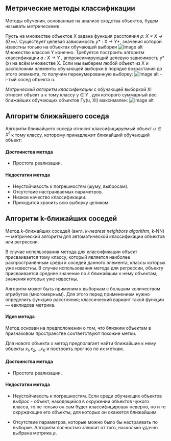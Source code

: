 
## Метрические методы классификации

Методы обучения, основанные на анализе сходства объектов,  будем называть *метрическими*.
 
Пусть на множестве объектов X задана функция расстояния *ρ: X × X → (0,∞)*.  Существует целевая зависимость *y** :  X → Y*, значения которой известны только на объектах обучающей выборки ![Image alt](https://github.com/temirkayaeva/ML0/raw/master/images/03803ad3e8b46f76831df83fd1a51e98.png)
Множество классов Y конечно. Требуется построить алгоритм классификации *a : X → Y* , аппроксимирующий целевую зависимость y*(x) на всём множестве X. Если мы выберем любой объект из X и расположим элементы обучающей выборки в порядке возрастания до этого элемента, то получим перенумерованную выборку: ![Image alt](https://github.com/temirkayaeva/ML0/raw/master/images/1.png) -  i-тый сосед объекта *u*.

*Метрический алгоритм классификации* с обучающей выборкой Xl относит объект u к тому классу y ∈ Y , для которого суммарный вес ближайших обучающих объектов Γy(u, Xl) максимален:
![Image alt](https://github.com/temirkayaeva/ML0/raw/master/images/2.png)

 
## Алгоритм ближайшего соседа

Алгоритм ближайшего соседа относит классифицируемый объект *u ∈ X<sup>ℓ* к тому классу, которому принадлежит ближайший обучающий объект: 
  
#### Достоинства метода

* Простота реализации.

#### Недостатки метода

* Неустойчивость к погрешностям (шуму, выбросам).
* Отсутствие настраиваемых параметров.
* Низкое качество классификации.
* Приходится хранить всю выборку целиком.

## Алгоритм k-ближайших соседей

Метод *k*-ближайших соседей (англ. *k-nearest neighbors algorithm*, k-NN) — метрический алгоритм для автоматической классификации объектов или регрессии.

В случае использования метода для классификации объект присваивается тому классу, который является наиболее распространённым среди *k* соседей данного элемента, классы которых уже известны. В случае использования метода для регрессии, объекту присваивается среднее значение по *k* ближайшим к нему объектам, значения которых уже известны.

Алгоритм может быть применим к выборкам с большим количеством атрибутов (многомерным). Для этого перед применением нужно определить функцию расстояния; классический вариант такой функции — евклидова метрика.

####  Идея метода

Метод основан на предположении о том, что близким объектам в признаковом пространстве соответствуют похожие метки.

Для нового объекта *x* метод предполагает найти ближайшие к нему объекты *x<sub>1</sub>,x<sub>2</sub>,...x<sub>K</sub>* и построить прогноз по их меткам.

#### Достоинства метода

* Простота реализации.

#### Недостатки метода

* Неустойчивость к погрешностям. Если среди обучающих объектов *выброс* - объект, находящийся в окружении объектов чужого класса, то не только он сам будет классифицирован неверно, но и те окружающие его объекты, для которых он окажется ближайшим.

* Отсутствие параметров, которые можно было бы настраивать по выборке. Алгоритм полностью зависит от того, насколько удачно выбрана метрика *ρ*.


